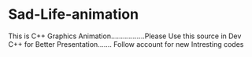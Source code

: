 # Sad-Life-animation
This is C++ Graphics Animation.................Please Use this source in Dev C++ for Better Presentation.......
Follow account for new Intresting codes
